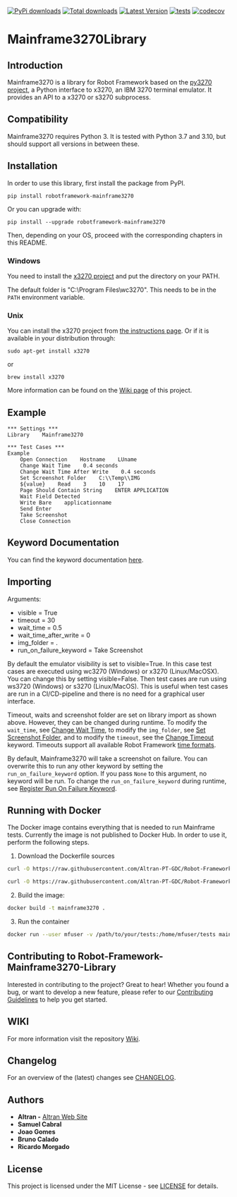[![PyPi downloads](https://img.shields.io/pypi/dm/robotframework-mainframe3270.svg)](https://pypi.org/project/robotframework-mainframe3270/)
[![Total downloads](https://static.pepy.tech/personalized-badge/robotframework-mainframe3270?period=total&units=international_system&left_color=lightgrey&right_color=yellow&left_text=total)](https://pypi.org/project/robotframework-mainframe3270/)
[![Latest Version](https://img.shields.io/pypi/v/robotframework-mainframe3270.svg)](https://pypi.org/project/robotframework-mainframe3270/)
[![tests](https://github.com/Altran-PT-GDC/Robot-Framework-Mainframe-3270-Library/actions/workflows/run-tests.yml/badge.svg?branch=master)](https://github.com/Altran-PT-GDC/Robot-Framework-Mainframe-3270-Library/actions/workflows/run-tests.yml)
[![codecov](https://codecov.io/gh/Altran-PT-GDC/Robot-Framework-Mainframe-3270-Library/branch/master/graph/badge.svg?token=N41G62D883)](https://codecov.io/gh/Altran-PT-GDC/Robot-Framework-Mainframe-3270-Library)

# Mainframe3270Library

## Introduction

Mainframe3270 is a library for Robot Framework based on the [py3270 project](https://pypi.org/project/py3270/), a Python interface to x3270, an IBM 3270 terminal emulator. It provides an API to a x3270 or s3270 subprocess.

## Compatibility
Mainframe3270 requires Python 3. It is tested with Python 3.7 and 3.10, but should support all versions in between these.

## Installation

In order to use this library, first install the package from PyPI.
```commandline
pip install robotframework-mainframe3270
```

Or you can upgrade with:
```commandline
pip install --upgrade robotframework-mainframe3270
```

Then, depending on your OS, proceed with the corresponding chapters in this README.

### Windows

You need to install the [x3270 project](http://x3270.bgp.nu/index.html) and put the directory on your PATH.

The default folder is "C:\Program Files\wc3270". This needs to be in the `PATH` environment variable.

### Unix

You can install the x3270 project from [the instructions page](http://x3270.bgp.nu/Build.html#Unix). Or if it is available in your distribution through:
```commandline
sudo apt-get install x3270
```
or
```commandline
brew install x3270
```

More information can be found on the [Wiki page](https://github.com/Altran-PT-GDC/Robot-Framework-Mainframe-3270-Library/wiki/Installation) of this project.

## Example
```RobotFramework
*** Settings ***
Library    Mainframe3270

*** Test Cases ***
Example
    Open Connection    Hostname    LUname
    Change Wait Time    0.4 seconds
    Change Wait Time After Write    0.4 seconds
    Set Screenshot Folder    C:\\Temp\\IMG
    ${value}    Read    3    10    17
    Page Should Contain String    ENTER APPLICATION
    Wait Field Detected
    Write Bare    applicationname
    Send Enter
    Take Screenshot
    Close Connection
```

## Keyword Documentation

You can find the keyword documentation [here](https://raw.githack.com/Altran-PT-GDC/Robot-Framework-Mainframe-3270-Library/master/doc/Mainframe3270.html).

## Importing

Arguments:
   - visible = True
   - timeout = 30
   - wait_time = 0.5
   - wait_time_after_write = 0
   - img_folder = .
   - run_on_failure_keyword = Take Screenshot

By default the emulator visibility is set to visible=True.
In this case test cases are executed using wc3270 (Windows) or x3270 (Linux/MacOSX).
You can change this by setting visible=False. Then test cases are run using ws3720 (Windows) or s3270 (Linux/MacOS).
This is useful when test cases are run in a CI/CD-pipeline and there is no need for a graphical user interface.

Timeout, waits and screenshot folder are set on library import as shown above. However, they can be changed during runtime. To modify the ``wait_time``, see [Change Wait Time](https://raw.githack.com/Altran-PT-GDC/Robot-Framework-Mainframe-3270-Library/master/doc/Mainframe3270.html#Change%20Wait%20Time),
to modify the ``img_folder``, see [Set Screenshot Folder](https://raw.githack.com/Altran-PT-GDC/Robot-Framework-Mainframe-3270-Library/master/doc/Mainframe3270.html#Set%20Screenshot%20Folder),
and to modify the ``timeout``, see the [Change Timeout](https://raw.githack.com/Altran-PT-GDC/Robot-Framework-Mainframe-3270-Library/master/doc/Mainframe3270.html#Change%20Timeout) keyword.
Timeouts support all available Robot Framework [time formats](https://robotframework.org/robotframework/latest/RobotFrameworkUserGuide.html#time-format).

By default, Mainframe3270 will take a screenshot on failure. You can overwrite this to run any other keyword by setting the ``run_on_failure_keyword`` option. If you pass ``None`` to this argument, no keyword will be run. To change the ``run_on_failure_keyword`` during runtime, see [Register Run On Failure Keyword](https://raw.githack.com/Altran-PT-GDC/Robot-Framework-Mainframe-3270-Library/master/doc/Mainframe3270.html#Register%20Run%20On%20Failure%20Keyword).

## Running with Docker

The Docker image contains everything that is needed to run Mainframe tests. Currently the image is not published to Docker Hub. In order to use it, perform the following steps.

1. Download the Dockerfile sources
```sh
curl -O https://raw.githubusercontent.com/Altran-PT-GDC/Robot-Framework-Mainframe-3270-Library/master/Dockerfile

curl -O https://raw.githubusercontent.com/Altran-PT-GDC/Robot-Framework-Mainframe-3270-Library/master/entrypoint.sh
```

2. Build the image:
```sh
docker build -t mainframe3270 .
```

3. Run the container
```sh
docker run --user mfuser -v /path/to/your/tests:/home/mfuser/tests mainframe3270 robot /home/mfuser/tests
```

## Contributing to Robot-Framework-Mainframe3270-Library

Interested in contributing to the project? Great to hear! Whether you found a bug, or want to develop a new feature, please refer to our [Contributing Guidelines](CONTRIBUTING.md) to help you get started.

## WIKI
For more information visit the repository [Wiki](https://github.com/Altran-PT-GDC/Robot-Framework-Mainframe-3270-Library/wiki).

## Changelog
For an overview of the (latest) changes see [CHANGELOG](CHANGELOG.md).

## Authors
   - **Altran -** [Altran Web Site](https://www.altran.com/us/en/)
   - **Samuel Cabral**
   - **Joao Gomes**
   - **Bruno Calado**
   - **Ricardo Morgado**

## License
This project is licensed under the MIT License - see [LICENSE](LICENSE.md) for details.
